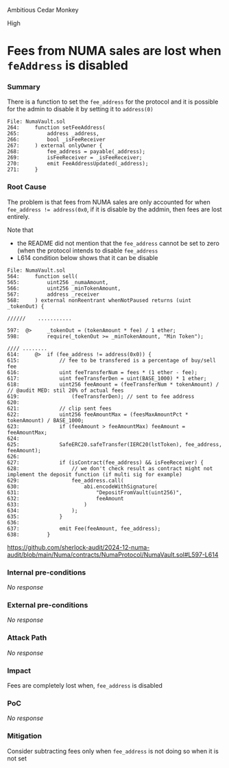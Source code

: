 Ambitious Cedar Monkey

High

# Fees from NUMA sales are lost when `feAddress` is disabled

### Summary

There is a function to set the `fee_address` for the protocol and it is possible for the admin to disable it by setting it to `address(0)`


```solidity
File: NumaVault.sol
264:     function setFeeAddress(
265:         address _address,
266:         bool _isFeeReceiver
267:     ) external onlyOwner {
268:         fee_address = payable(_address);
269:         isFeeReceiver = _isFeeReceiver;
270:         emit FeeAddressUpdated(_address);
271:     }

```


### Root Cause


The problem is that fees from NUMA sales  are only accounted for when `fee_address != address(0x0`, if it is disable by the addmin, then fees are lost entirely.

Note that 
- the README did not mention that the `fee_address` cannot be set to zero (when the protocol intends to disable `fee_address`
- L614 condition below shows that it can be disable 


```solidity
File: NumaVault.sol
564:     function sell(
565:         uint256 _numaAmount,
566:         uint256 _minTokenAmount,
567:         address _receiver
568:     ) external nonReentrant whenNotPaused returns (uint _tokenOut) {

//////    ...........

597:  @>     _tokenOut = (tokenAmount * fee) / 1 ether;
598:         require(_tokenOut >= _minTokenAmount, "Min Token");

//// ........
614:     @>  if (fee_address != address(0x0)) {
615:             // fee to be transfered is a percentage of buy/sell fee
616:             uint feeTransferNum = fees * (1 ether - fee);
617:             uint feeTransferDen = uint(BASE_1000) * 1 ether;
618:             uint256 feeAmount = (feeTransferNum * tokenAmount) / // @audit MED: stil 20% of actual fees
619:                 (feeTransferDen); // sent to fee address
620: 
621:             // clip sent fees
622:             uint256 feeAmountMax = (feesMaxAmountPct * tokenAmount) / BASE_1000;
623:             if (feeAmount > feeAmountMax) feeAmount = feeAmountMax;
624: 
625:             SafeERC20.safeTransfer(IERC20(lstToken), fee_address, feeAmount);
626: 
627:             if (isContract(fee_address) && isFeeReceiver) {
628:                 // we don't check result as contract might not implement the deposit function (if multi sig for example)
629:                 fee_address.call(
630:                     abi.encodeWithSignature(
631:                         "DepositFromVault(uint256)",
632:                         feeAmount
633:                     )
634:                 );
635:             }
636: 
637:             emit Fee(feeAmount, fee_address);
638:         }

```

https://github.com/sherlock-audit/2024-12-numa-audit/blob/main/Numa/contracts/NumaProtocol/NumaVault.sol#L597-L614

### Internal pre-conditions

_No response_

### External pre-conditions

_No response_

### Attack Path

_No response_

### Impact

Fees are completely lost when, `fee_address` is disabled

### PoC

_No response_

### Mitigation

Consider subtracting fees only when `fee_address` is not doing so when it is not set